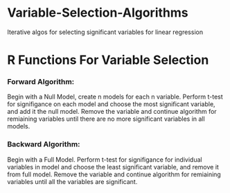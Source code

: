 # Variable-Selection-Algorithms
Iterative algos for selecting significant variables for linear regression


# R Functions For Variable Selection 

### Forward Algorithm:
Begin with a Null Model, create n models for each n variable. Perform t-test for signifigance on each model and choose the most significant variable, and add it the null model. Remove the variable and continue algorithm for remiaining variables until there are no more significant variables in all models.

### Backward Algorithm:
Begin with a Full Model. Perform t-test for signifigance for individual variables in model and choose the least significant variable, and remove it from full model. Remove the variable and continue algorithm for remiaining variables until all the variables are significant. 
